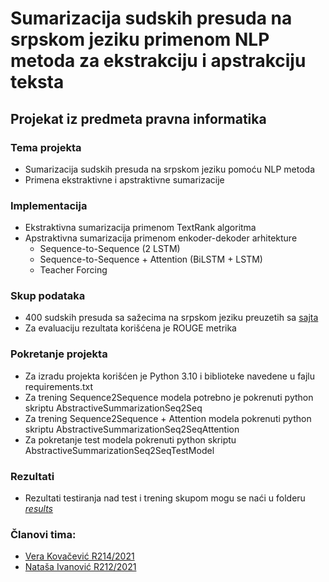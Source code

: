 # Sumarizacija sudskih presuda na srpskom jeziku primenom NLP metoda za ekstrakciju i apstrakciju teksta
## Projekat iz predmeta pravna informatika

### Tema projekta
- Sumarizacija sudskih presuda na srpskom jeziku pomoću NLP metoda
- Primena ekstraktivne i apstraktivne sumarizacije

### Implementacija
- Ekstraktivna sumarizacija primenom TextRank algoritma
- Apstraktivna sumarizacija primenom enkoder-dekoder arhitekture
    - Sequence-to-Sequence (2 LSTM)
    - Sequence-to-Sequence + Attention (BiLSTM + LSTM)
    - Teacher Forcing

### Skup podataka
- 400 sudskih presuda sa sažecima na srpskom jeziku preuzetih sa [sajta](https://e-case.eakademija.com/)
- Za evaluaciju rezultata korišćena je ROUGE metrika

### Pokretanje projekta
- Za izradu projekta korišćen je Python 3.10 i biblioteke navedene u fajlu requirements.txt
- Za trening Sequence2Sequence modela potrebno je pokrenuti python skriptu AbstractiveSummarizationSeq2Seq
- Za trening Sequence2Sequence + Attention modela pokrenuti python skriptu AbstractiveSummarizationSeq2SeqAttention
- Za pokretanje test modela pokrenuti python skriptu AbstractiveSummarizationSeq2SeqTestModel

### Rezultati
- Rezultati testiranja nad test i trening skupom mogu se naći u folderu [*results*](https://github.com/verak13/pravna-informatika-nn/tree/main/LegalCasesSummarization/results/s2s-25-vanilla)

### Članovi tima:
- [Vera Kovačević R214/2021](https://github.com/verak13)
- [Nataša Ivanović R212/2021](https://github.com/natasa-ivanovic)

